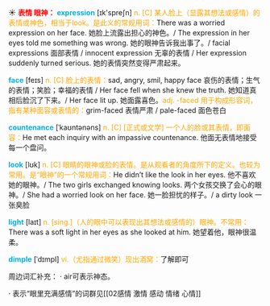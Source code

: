 ☀ <font color="red">**表情 眼神：**</font>
<font color="sky blue">**expression**</font> [ɪk'spreʃn] 
<font color="orange">n. [C] 某人脸上（显露其想法或感情）的表情或神色，相当于look。是此义的常规用词：</font>There was a worried expression on her face. 她脸上流露出担心的神色。/ The expression in her eyes told me something was wrong. 她的眼神告诉我出事了。/ facial expressions 面部表情 / innocent expression 无辜的表情 / Her expression suddenly turned serious. 她的表情突然变得严肃起来。

<font color="sky blue">**face**</font> [feɪs] 
<font color="orange">n. [C] 脸上的表情：</font>sad, angry, smil, happy face 哀伤的表情；生气的表情；笑脸；幸福的表情 / Her face fell when she knew the truth. 她知道真相后脸沉了下来。/ Her face lit up. 她面露喜色。<font color="orange">adj. -faced 用于构成形容词，指有某种面容或表情的：</font>grim-faced 表情严肃 / pale-faced 面色苍白
           
<font color="sky blue">**countenance**</font> [ˈkaʊntənəns]
<font color="orange">n. [C] [正式或文学] 一个人的脸或其表情，即面容：</font>He met each inquiry with an impassive countenance. 他面无表情地接受每一个盘问。

<font color="sky blue">**look**</font> [lʊk] 
<font color="orange">n. [C] 眼睛的眼神或脸的表情。是从观看者的角度所下的定义。也较为常用。是“眼神”的一个常规用词：</font>He didn’t like the look in her eyes. 他不喜欢她的眼神。/ The two girls exchanged knowing looks. 两个女孩交换了会心的眼神。/ She had a worried look on her face. 她一脸担忧的样子。/ a dirty look 一张臭脸 

<font color="sky blue">**light**</font> [laɪt] 
<font color="orange">n. [sing.]（人的眼中可以表现出其想法或感情的）眼神。不常用：</font>There was a soft light in her eyes as she looked at him. 她望着他，眼神很温柔。
           
<font color="sky blue">**dimple**</font> [ˈdɪmpl]
<font color="orange">vi.（尤指通过微笑）现出酒窝：</font>了解即可

周边词汇补充：
· air可表示神态。

· 表示“眼里充满感情”的词群见[[02感情 激情 感动 情绪 心情]]


